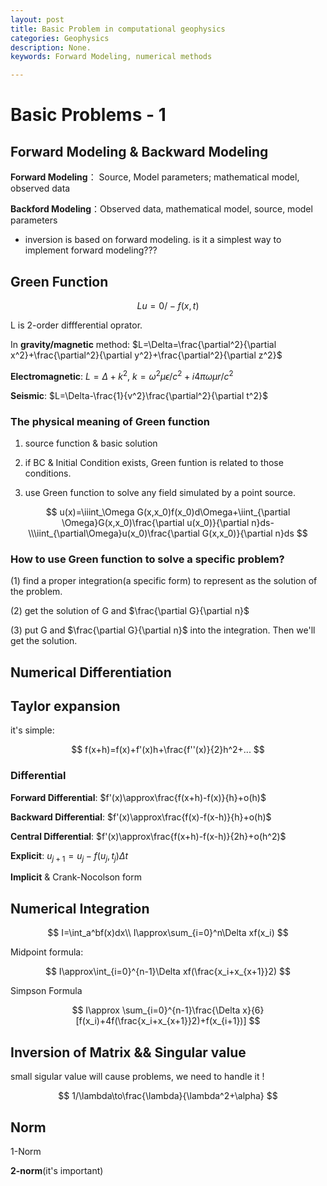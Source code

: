 ```yaml
---
layout: post
title: Basic Problem in computational geophysics
categories: Geophysics
description: None.
keywords: Forward Modeling, numerical methods

---
```


# Basic Problems - 1

## Forward Modeling & Backward Modeling

**Forward Modeling**： Source, Model parameters; mathematical model, observed data

**Backford Modeling**：Observed data, mathematical model, source, model parameters

- inversion is based on forward modeling. is it a simplest way to implement forward modeling???

## Green Function

$$
Lu=0/-f(x,t)
$$

L is 2-order diffferential oprator.

In **gravity/magnetic** method: $L=\Delta=\frac{\partial^2}{\partial x^2}+\frac{\partial^2}{\partial y^2}+\frac{\partial^2}{\partial z^2}$

**Electromagnetic**: $L=\Delta+k^2$, $k=\omega^2\mu\epsilon/c^2+i4\pi\omega\mu r/c^2$

**Seismic**: $L=\Delta-\frac{1}{v^2}\frac{\partial^2}{\partial t^2}$

### The physical meaning of Green function

1. source function & basic solution

2. if BC & Initial Condition exists, Green funtion is related to those conditions.

3. use Green function to solve any field simulated by a point source.

$$
u(x)=\iiint_\Omega G(x,x_0)f(x_0)d\Omega+\iint_{\partial \Omega}G(x,x_0)\frac{\partial u(x_0)}{\partial n}ds-\\\iint_{\partial\Omega}u(x_0)\frac{\partial G(x,x_0)}{\partial n}ds
$$

### How to use Green function to solve a specific problem?

(1) find a proper integration(a specific form) to represent as the solution of the problem.

(2) get the solution of G and $\frac{\partial G}{\partial n}$

(3) put G and $\frac{\partial G}{\partial n}$ into the integration. Then we'll get the solution.

## Numerical Differentiation

## Taylor expansion

it's simple: 

$$
f(x+h)=f(x)+f'(x)h+\frac{f''(x)}{2}h^2+...
$$

### Differential

**Forward Differential**: $f'(x)\approx\frac{f(x+h)-f(x)}{h}+o(h)$

**Backward Differential**: $f'(x)\approx\frac{f(x)-f(x-h)}{h}+o(h)$

**Central Differential**: $f'(x)\approx\frac{f(x+h)-f(x-h)}{2h}+o(h^2)$

**Explicit**: $u_{j+1}=u_j-f(u_j,t_j)\Delta t$

**Implicit** & Crank-Nocolson form

## Numerical Integration

$$
I=\int_a^bf(x)dx\\
I\approx\sum_{i=0}^n\Delta xf(x_i)
$$

Midpoint formula:

$$
I\approx\int_{i=0}^{n-1}\Delta xf(\frac{x_i+x_{x+1}}2)
$$

Simpson Formula

$$
I\approx \sum_{i=0}^{n-1}\frac{\Delta x}{6}[f(x_i)+4f(\frac{x_i+x_{x+1}}2)+f(x_{i+1})]
$$

## Inversion of Matrix && Singular value

small sigular value will cause problems, we need to handle it !

$$
1/\lambda\to\frac{\lambda}{\lambda^2+\alpha}
$$

## Norm

1-Norm

**2-norm**(it's important)
